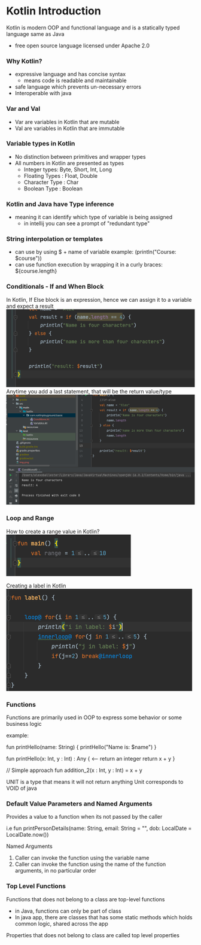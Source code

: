 # Kotlin Introduction

Kotlin is modern OOP and functional language and is a statically typed language same as Java
- free open source language licensed under Apache 2.0

### Why Kotlin?
- expressive language and has concise syntax
  - means code is readable and maintainable
- safe language which prevents un-necessary errors
- Interoperable with java

### Var and Val
- Var are variables in Kotlin that are mutable
- Val are variables in Kotlin that are immutable


### Variable types in Kotlin

- No distinction between primitives and wrapper types
- All numbers in Kotlin are presented as types
  - Integer types: Byte, Short, Int, Long
  - Floating Types : Float, Double
  - Character Type : Char
  - Boolean Type : Boolean

### Kotlin and Java have Type inference
- meaning it can identify which type of variable is being assigned
  - in intellij you can see a prompt of "redundant type"

### String interpolation or templates
- can use by using $ + name of variable example: (println("Course: $course"))
- can use function execution by wrapping it in a curly braces: ${course.length}

### Conditionals - If and When Block

In Kotlin, If Else block is an expression, hence we can assign it to a variable and expect a result
![img.png](img.png)
Anytime you add a last statement, that will be the return value/type
![img_1.png](img_1.png)


### Loop and Range

How to create a range value in Kotlin?
![img_2.png](img_2.png)

Creating a label in Kotlin
![img_3.png](img_3.png)

### Functions

Functions are primarily used in OOP to express some behavior or some business logic

example:

fun printHello(name: String) {
  printHello("Name is: $name")
}

fun printHello(x: Int, y : Int)  : Any { <-- return an integer
  return x + y
}

// Simple approach
fun addition_2(x : Int, y : Int) = x + y

UNIT is a type that means it will not return anything
Unit corresponds to VOID of java

### Default Value Parameters and Named Arguments

Provides a value to a function when its not passed by the caller

i.e
fun printPersonDetails(name: String, email: String = "", dob: LocalDate = LocalDate.now())

Named Arguments

1. Caller can invoke the function using the variable name
2. Caller can invoke the function using the name of the function arguments, in no particular order

### Top Level Functions

Functions that does not belong to a class are top-level functions
- in Java, functions can only be part of class
- In java app, there are classes that has some static methods which holds common logic, shared across the app

Properties that does not belong to class are called top level properties